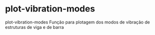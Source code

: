 # plot-vibration-modes
plot-vibration-modes
Função para plotagem dos modos de vibração de estruturas de viga e de barra
